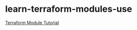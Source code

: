 # learn-terraform-modules-use
[Terraform Module Tutorial](https://developer.hashicorp.com/terraform/tutorials/modules/module)